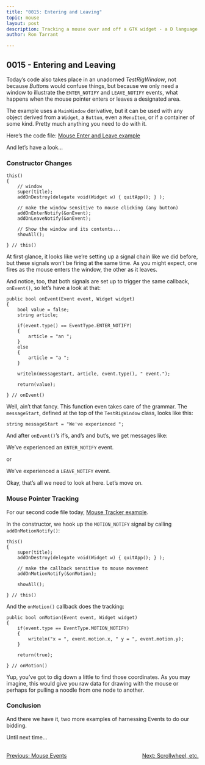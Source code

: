 ```yaml
---
title: "0015: Entering and Leaving"
topic: mouse
layout: post
description: Tracking a mouse over and off a GTK widget - a D language tutorial.
author: Ron Tarrant

---
```


## 0015 - Entering and Leaving

Today’s code also takes place in an unadorned *TestRigWindow*, not because *Button*s would confuse things, but because we only need a window to illustrate the `ENTER_NOTIFY` and `LEAVE_NOTIFY` events, what happens when the mouse pointer enters or leaves a designated area.

The example uses a `MainWindow` derivative, but it can be used with any object derived from a `Widget`, a `Button`, even a `MenuItem`, or if a container of some kind. Pretty much anything you need to do with it.

Here’s the code file: [Mouse Enter and Leave example](https://github.com/rontarrant/gtkDcoding/blob/master/005_mouse/mouse_005_03_enter_leave.d)

And let’s have a look…

### Constructor Changes

	this()
	{
		// window
		super(title);
		addOnDestroy(delegate void(Widget w) { quitApp(); } );
		
		// make the window sensitive to mouse clicking (any button)
		addOnEnterNotify(&onEvent);
		addOnLeaveNotify(&onEvent);
		
		// Show the window and its contents...
		showAll();
		
	} // this()

At first glance, it looks like we’re setting up a signal chain like we did before, but these signals won’t be firing at the same time. As you might expect, one fires as the mouse enters the window, the other as it leaves.

And notice, too, that both signals are set up to trigger the same callback, `onEvent()`, so let’s have a look at that:

	public bool onEvent(Event event, Widget widget)
	{
		bool value = false;
		string article;
		
		if(event.type() == EventType.ENTER_NOTIFY)
		{
			article = "an ";
		}
		else
		{
			article = "a ";
		}
		
		writeln(messageStart, article, event.type(), " event.");

		return(value);
		
	} // onEvent()

Well, ain’t that fancy. This function even takes care of the grammar. The `messageStart`, defined at the top of the `TestRigWindow` class, looks like this:

	string messageStart = "We've experienced ";

And after `onEvent()`’s if’s, and’s and but’s, we get messages like:

We’ve experienced an `ENTER_NOTIFY` event.

or

We’ve experienced a `LEAVE_NOTIFY` event.

Okay, that’s all we need to look at here. Let’s move on.

### Mouse Pointer Tracking

For our second code file today, [Mouse Tracker example](https://github.com/rontarrant/gtkDcoding/blob/master/005_mouse/mouse_005_04_tracker.d).

In the constructor, we hook up the `MOTION_NOTIFY` signal by calling `addOnMotionNotify()`:

	this()
	{
		super(title);
		addOnDestroy(delegate void(Widget w) { quitApp(); } );
		
		// make the callback sensitive to mouse movement
		addOnMotionNotify(&onMotion);
		
		showAll();
		
	} // this()

And the `onMotion()` callback does the tracking:

	public bool onMotion(Event event, Widget widget)
	{
		if(event.type == EventType.MOTION_NOTIFY)
		{
			writeln("x = ", event.motion.x, " y = ", event.motion.y);
		}

		return(true);
		
	} // onMotion()

Yup, you’ve got to dig down a little to find those coordinates. As you may imagine, this would give you raw data for drawing with the mouse or perhaps for pulling a noodle from one node to another.

### Conclusion

And there we have it, two more examples of harnessing Events to do our bidding.

Until next time…


<BR>
<div style="float: left;">
	<a href="/2019/03/01/0014-reacting-to-mouse-events.html">Previous: Mouse Events</a>
</div>
<div style="float: right;">
	<a href="/2019/03/08/0016-scroll-pointer-all.html">Next: Scrollwheel, etc.</a>
</div>
<BR>
